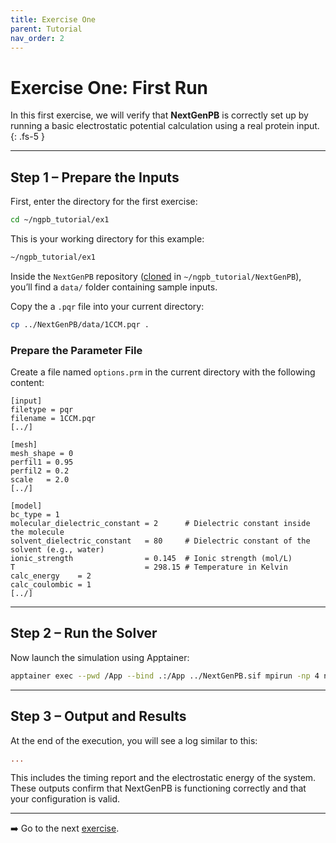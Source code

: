 ```yaml
---
title: Exercise One
parent: Tutorial
nav_order: 2
---
```


# Exercise One: First Run

In this first exercise, we will verify that **NextGenPB** is correctly set up by running a basic electrostatic potential calculation using a real protein input.
{: .fs-5 }

---

## Step 1 – Prepare the Inputs

First, enter the directory for the first exercise:

```bash
cd ~/ngpb_tutorial/ex1
```

This is your working directory for this example:

```bash
~/ngpb_tutorial/ex1
```

Inside the `NextGenPB` repository ([cloned](/nextgenpb_tutorial/docs/tutorial/stage) in `~/ngpb_tutorial/NextGenPB`), you’ll find a `data/` folder containing sample inputs.

Copy the a `.pqr` file into your current directory:

```bash
cp ../NextGenPB/data/1CCM.pqr .
```

### Prepare the Parameter File

Create a file named `options.prm` in the current directory with the following content:

```
[input]
filetype = pqr
filename = 1CCM.pqr
[../]

[mesh]
mesh_shape = 0
perfil1 = 0.95
perfil2 = 0.2
scale   = 2.0
[../]

[model]
bc_type = 1                                
molecular_dielectric_constant = 2      # Dielectric constant inside the molecule
solvent_dielectric_constant   = 80     # Dielectric constant of the solvent (e.g., water)
ionic_strength                = 0.145  # Ionic strength (mol/L)
T                             = 298.15 # Temperature in Kelvin
calc_energy    = 2
calc_coulombic = 1
[../]
```

---

## Step 2 – Run the Solver

Now launch the simulation using Apptainer:

```bash
apptainer exec --pwd /App --bind .:/App ../NextGenPB.sif mpirun -np 4 ngpb --prmfile options.prm
```
---

## Step 3 – Output and Results

At the end of the execution, you will see a log similar to this:

```ini
...
```

This includes the timing report and the electrostatic energy of the system.
These outputs confirm that NextGenPB is functioning correctly and that your configuration is valid.

---

➡️ Go to the next [exercise](/nextgenpb_tutorial/docs/tutorial/ex2).
